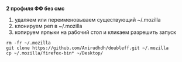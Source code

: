 **2 профиля ФФ без смс**

1. удаляем или переименовываем существующий ~/.mozilla
2. клонируем реп в ~/.mozilla
3. копируем ярлыки на рабочий стол и кликаем разрешить запуск

```
rm -fr ~/.mozilla
git clone https://github.com/Anirudhdh/doubleff.git ~/.mozilla
cp ~/.mozilla/firefox-bin* ~/Desktop/
```
